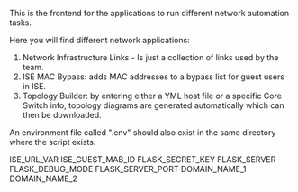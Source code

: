 This is the frontend for the applications to run different network automation tasks.

Here you will find different network applications:

1. Network Infrastructure Links - Is just a collection of links used by the team.
2. ISE MAC Bypass: adds MAC addresses to a bypass list for guest users in ISE.
3. Topology Builder: by entering either a YML host file or a specific Core Switch info, topology diagrams are generated automatically which can then be downloaded.

An environment file called ".env" should also exist in the same directory where the script exists. 

ISE_URL_VAR 
ISE_GUEST_MAB_ID 
FLASK_SECRET_KEY 
FLASK_SERVER 
FLASK_DEBUG_MODE 
FLASK_SERVER_PORT 
DOMAIN_NAME_1 
DOMAIN_NAME_2